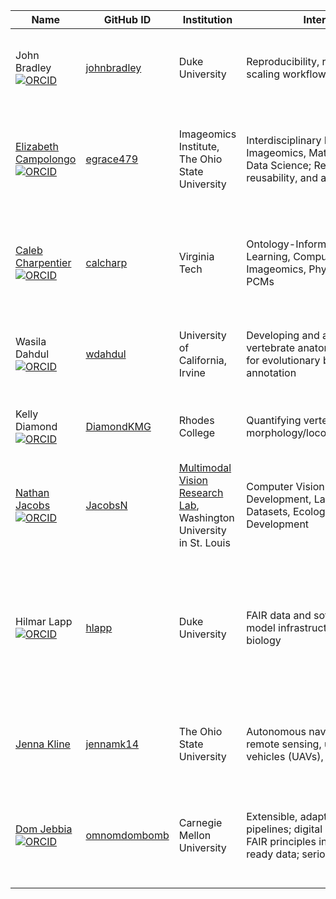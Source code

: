 | Name |GitHub ID |Institution |Interests |Skills |
|------|--------|-----|-------------------|-------------------|
| John Bradley [![ORCID](https://orcid.org/sites/default/files/images/orcid_24x24.png)](https://orcid.org/0000-0003-3858-848X)| [johnbradley](https://github.com/johnbradley) | Duke University | Reproducibility, reusability, and scaling workflows | python, R, workflows, containers, HPC Clusters, Relational Databases
| [Elizabeth Campolongo](https://egrace479.github.io/) [![ORCID](https://orcid.org/sites/default/files/images/orcid_24x24.png)](https://orcid.org/0000-0003-0846-2413)| [egrace479](https://github.com/egrace479) | Imageomics Institute, The Ohio State University | Interdisciplinary Research, Imageomics, Mathematics, and Data Science; Reproducibility, reusability, and accessibility | Python programming, data visualization and analysis, TDA and ML; FAIR software and data
| [Caleb Charpentier](https://www.uyedalab.com/people.html) [![ORCID](https://orcid.org/sites/default/files/images/orcid_24x24.png)](https://orcid.org/0000-0002-9787-7081)| [calcharp](https://github.com/calcharp) | Virginia Tech | Ontology-Informed Deep Learning, Computer Vision, Imageomics, Phylogenetics and PCMs | R programming ([RPhenoscate](https://github.com/uyedaj/rphenoscate) and [Revticulate](https://github.com/revbayes/Revticulate)). Python programming, PyTorch. RevBayes
| Wasila Dahdul [![ORCID](https://orcid.org/sites/default/files/images/orcid_24x24.png)](https://orcid.org/0000-0003-3162-7490)| [wdahdul](https://github.com/wdahdul) | University of California, Irvine | Developing and applying vertebrate anatomy ontologies for evolutionary bio; phenotype annotation | Lead curator for [Phenoscape](http://phenoscape.org/); ontology term development; data curation using [Phenex](http://phenex.phenoscape.org/) 
| Kelly Diamond [![ORCID](https://orcid.org/sites/default/files/images/orcid_24x24.png)](https://orcid.org/0000-0001-8639-6795)| [DiamondKMG](https://github.com/DiamondKMG) | Rhodes College | Quantifying vertebrate morphology/locomotion/behavior | Ecomorphology; behavioral ecology; R programing; DeepLabCut | 
| [Nathan Jacobs](https://jacobsn.github.io/) [![ORCID](https://orcid.org/sites/default/files/images/orcid_24x24.png)](https://orcid.org/0000-0002-4242-8967)| [JacobsN](https://github.com/jacobsn) | [Multimodal Vision Research Lab](https://mvrl.cse.wustl.edu/), Washington University in St. Louis | Computer Vision System Development, Large Image Datasets, Ecology, Sustainable Development | Computer Vision, Remote Sensing, Multimodal Deep Learning | 
| Hilmar Lapp [![ORCID](https://orcid.org/sites/default/files/images/orcid_24x24.png)](https://orcid.org/0000-0001-9107-0714)| [hlapp](https://github.com/hlapp) | Duke University | FAIR data and software, data and model infrastructure for ML in biology | Collaborative research software engineering, technologies and best practices for automated and reproducible workflows; data and software licensing
| [Jenna Kline](https://jennamk14.github.io/) | [jennamk14](https://github.com/jennamk14) | The Ohio State University | Autonomous navigation for remote sensing, unmanned aerial vehicles (UAVs), edge computing | Computer vision for autonomous navigation, Python, PyTorch,  Data Analysis
| [Dom Jebbia](https://omnomdombomb.com/)[![ORCID](https://orcid.org/sites/default/files/images/orcid_24x24.png)](https://orcid.org/0000-0002-9587-8718)|[omnomdombomb](http://www.omnomdombomb.com/) | Carnegie Mellon University | Extensible, adaptable metadata pipelines; digital repositories; FAIR principles in workflows; AI ready data; serious play | Python; metadata curation; data acquisition, cleaning, and pre-processing; repository management
